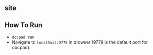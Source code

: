 site
----

How To Run
----

* `docpad run`
* Navigate to `localhost:9778` in browser (9778 is the default port for docpad).
